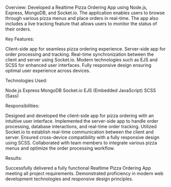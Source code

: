 Overview:
Developed a Realtime Pizza Ordering App using Node.js, Express, MongoDB, and Socket.io. The application enables users to browse through various pizza menus and place orders in real-time. The app also includes a live tracking feature that allows users to monitor the status of their orders.


Key Features:

Client-side app for seamless pizza ordering experience.
Server-side app for order processing and tracking.
Real-time synchronization between the client and server using Socket.io.
Modern technologies such as EJS and SCSS for enhanced user interfaces.
Fully responsive design ensuring optimal user experience across devices.


Technologies Used:

Node.js
Express
MongoDB
Socket.io
EJS (Embedded JavaScript)
SCSS (Sass)


Responsibilities:

Designed and developed the client-side app for pizza ordering with an intuitive user interface.
Implemented the server-side app to handle order processing, database interactions, and real-time order tracking.
Utilized Socket.io to establish real-time communication between the client and server.
Ensured cross-device compatibility with a fully responsive design using SCSS.
Collaborated with team members to integrate various pizza menus and optimize the order processing workflow.


Results:

Successfully delivered a fully functional Realtime Pizza Ordering App meeting all project requirements.
Demonstrated proficiency in modern web development technologies and responsive design principles.
